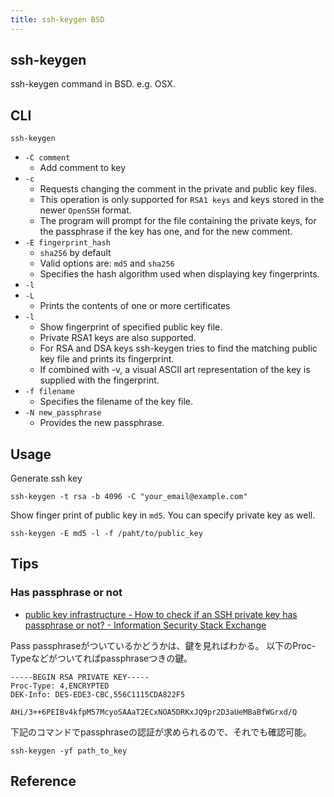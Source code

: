 ```yaml
---
title: ssh-keygen BSD
---
```

## ssh-keygen
ssh-keygen command in BSD. e.g. OSX.

## CLI

```
ssh-keygen
```

* `-C comment`
    * Add comment to key
* `-c`
    * Requests changing the comment in the private and public key files.
    * This operation is only supported for `RSA1 keys` and keys stored in the newer `OpenSSH` format.
    * The program will prompt for the file containing the private keys, for the passphrase if the key has one, and for the new comment.
* `-E fingerprint_hash`
    * `sha256` by default
    * Valid options are: `md5` and `sha256`
    * Specifies the hash algorithm used when displaying key fingerprints.
* `-l`
* `-L`
    * Prints the contents of one or more certificates
* `-l`
    * Show fingerprint of specified public key file.
    * Private RSA1 keys are also supported.
    * For RSA and DSA keys ssh-keygen tries to find the matching public key file and prints its fingerprint.
    * If combined with -v, a visual ASCII art representation of the key is supplied with the fingerprint.
* `-f filename`
    * Specifies the filename of the key file.
* `-N new_passphrase`
    * Provides the new passphrase.

## Usage
Generate ssh key

```
ssh-keygen -t rsa -b 4096 -C "your_email@example.com"
```

Show finger print of public key in `md5`. You can specify private key as well.

```
ssh-keygen -E md5 -l -f /paht/to/public_key
```

## Tips

### Has passphrase or not
* [public key infrastructure - How to check if an SSH private key has passphrase or not? - Information Security Stack Exchange](https://security.stackexchange.com/questions/129724/how-to-check-if-an-ssh-private-key-has-passphrase-or-not)

Pass passphraseがついているかどうかは、鍵を見ればわかる。
以下のProc-Typeなどがついてればpassphraseつきの鍵。

```
-----BEGIN RSA PRIVATE KEY-----
Proc-Type: 4,ENCRYPTED
DEK-Info: DES-EDE3-CBC,556C1115CDA822F5

AHi/3++6PEIBv4kfpM57McyoSAAaT2ECxNOA5DRKxJQ9pr2D3aUeMBaBfWGrxd/Q
```

下記のコマンドでpassphraseの認証が求められるので、それでも確認可能。

```
ssh-keygen -yf path_to_key
```

## Reference

